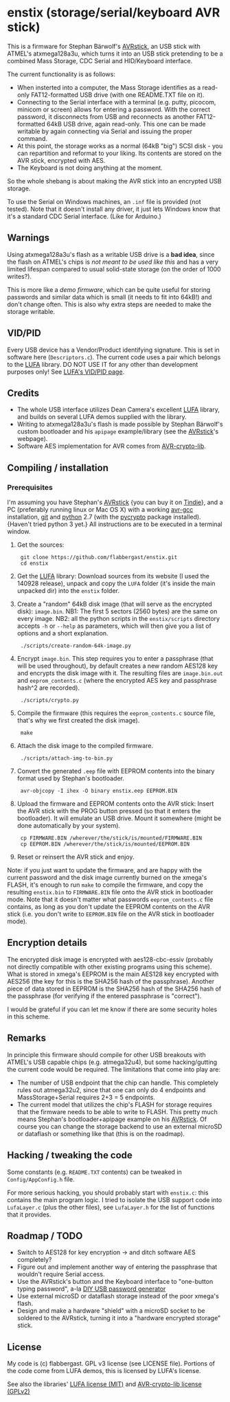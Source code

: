 # enstix (storage/serial/keyboard AVR stick)

This is a firmware for Stephan Bärwolf's
[AVRstick], an USB stick with
ATMEL's atxmega128a3u, which turns it into an USB stick pretending
to be a combined Mass Storage, CDC Serial and HID/Keyboard interface.

The current functionality is as follows:

 - When insterted into a computer, the Mass Storage identifies as a
   read-only FAT12-formatted USB drive (with one README.TXT file on it).
 - Connecting to the Serial interface with a terminal (e.g. putty,
   picocom, minicom or screen) allows for entering a password. With the
   correct password, it disconnects from USB and reconnects as another
   FAT12-formatted 64kB USB drive, again read-only. This one can be made
   writable by again connecting via Serial and issuing the proper
   command.
 - At this point, the storage works as a normal (64kB "big")
   SCSI disk - you can repartition and reformat to your liking. Its
   contents are stored on the AVR stick, encrypted with AES.
 - The Keyboard is not doing anything at the moment.

So the whole shebang is about making the AVR stick into an encrypted USB
storage.

To use the Serial on Windows machines, an `.inf` file is provided (not
tested). Note that it doesn't install any driver, it just lets Windows
know that it's a standard CDC Serial interface. (Like for Arduino.)

## Warnings

Using atxmega128a3u's flash as a writable USB drive is a **bad idea**,
since the flash on ATMEL's chips is *not meant to be used like this* and
has a very limited lifespan compared to usual solid-state storage (on
the order of 1000 writes?).

This is more like a *demo firmware*, which can be quite useful for
storing passwords and similar data which is small (it needs to fit into
64kB!) and don't change often. This is also why extra steps are needed
to make the storage writable.

## VID/PID

Every USB device has a Vendor/Product identifying signature. This is set
in software here (`Descriptors.c`). The current code uses a pair which
belongs to the [LUFA] library. DO NOT USE IT for any other than
development purposes only! See [LUFA's VID/PID
page](http://www.fourwalledcubicle.com/files/LUFA/Doc/120730/html/_page__v_i_d_p_i_d.html).

## Credits

- The whole USB interface utilizes Dean Camera's excellent [LUFA]
  library, and builds on several LUFA demos supplied with the library.
- Writing to atxmega128a3u's flash is made possible by Stephan Bärwolf's
  custom bootloader and his `apipage` example/library (see the
  [AVRstick]'s webpage).
- Software AES implementation for AVR comes from
  [AVR-crypto-lib].

## Compiling / installation

### Prerequisites

I'm assuming you have Stephan's [AVRstick] {you can buy it on
[Tindie](https://www.tindie.com/products/matrixstorm/avr-stick-prototype/)},
and a PC (preferably running linux or Mac OS X) with a working
[avr-gcc](http://www.nongnu.org/avr-libc/) installation,
[git](http://git-scm.com/) and [python](https://www.python.org/) 2.7
(with the [pycrypto](https://www.dlitz.net/software/pycrypto/) package
installed). {Haven't tried python 3 yet.} All instructions are to be
executed in a terminal window.

1. Get the sources:

        git clone https://github.com/flabbergast/enstix.git
        cd enstix

2. Get the [LUFA] library: Download sources from its website (I used the
   140928 release), unpack and copy the `LUFA` folder (it's inside
   the main unpacked dir) into the `enstix` folder.

3. Create a "random" 64kB disk image (that will serve as the encrypted
   disk): `image.bin`. NB1: The first 5 sectors (2560 bytes) are the
   same on every image. NB2: all the python scripts in the `enstix/scripts`
   directory accepts `-h` or `--help` as parameters, which
   will then give you a list of options and a short explanation.

        ./scripts/create-random-64k-image.py

4. Encrypt `image.bin`. This step requires you to enter a passphrase
   (that will be used throughout), by default creates a new random
   AES128 key and encrypts the disk image with it. The resulting files
   are `image.bin.out` and `eeprom_contents.c` (where the encrypted
   AES key and passphrase hash^2 are recorded).

        ./scripts/crypto.py

5. Compile the firmware (this requires the `eeprom_contents.c` source
   file, that's why we first created the disk image).

        make

6. Attach the disk image to the compiled firmware.

        ./scripts/attach-img-to-bin.py

7. Convert the generated `.eep` file with EEPROM contents into the
   binary format used by Stephan's bootloader.

        avr-objcopy -I ihex -O binary enstix.eep EEPROM.BIN

8. Upload the firmware and EEPROM contents onto the AVR stick: Insert
   the AVR stick with the PROG button pressed (so that it enters the
   bootloader). It will emulate an USB drive. Mount it somewhere (might
   be done automatically by your system).

        cp FIRMWARE.BIN /wherever/the/stick/is/mounted/FIRMWARE.BIN
        cp EEPROM.BIN /wherever/the/stick/is/mounted/EEPROM.BIN

9. Reset or reinsert the AVR stick and enjoy.

Note: if you just want to update the firmware, and are happy with the
current password and the disk image currently burned on the xmega's
FLASH, it's enough to run `make` to compile the firmware, and copy the
resulting `enstix.bin` to `FIRMWARE.BIN` file onto the AVR stick in
bootloader mode. Note that it doesn't matter what passwords
`eeprom_contents.c` file contains, as long as you don't update the
EEPROM contents on the AVR stick (i.e. you don't write to `EEPROM.BIN`
file on the AVR stick in bootloader mode).

## Encryption details

The encrypted disk image is encrypted with aes128-cbc-essiv (probably
not directly compatible with other existing programs using this scheme).
What is stored in xmega's EEPROM is the main AES128 key encrypted with
AES256 (the key for this is the SHA256 hash of the passphrase).
Another piece of data stored in EEPROM is the SHA256 hash of the SHA256
hash of the passphrase (for verifying if the entered passphrase is
"correct").

I would be grateful if you can let me know if there are some security
holes in this scheme.

## Remarks

In principle this firmware should compile for other USB breakouts
with ATMEL's USB capable chips (e.g. atmega32u4), but some
hacking/gutting the current code would be required.  The limitations
that come into play are:

- The number of USB endpoint that the chip can handle. This completely
  rules out atmega32u2, since that one can only do 4 endpoints and
  MassStorage+Serial requires 2+3 = 5 endpoints.
- The current model that utilizes the chip's FLASH for storage requires
  that the firmware needs to be able to write to FLASH. This pretty much
  means Stephan's bootloader+apipage example on his [AVRstick].
  Of course you can change the storage backend to use an external
  microSD or dataflash or something like that (this is on the roadmap).

## Hacking / tweaking the code

Some constants (e.g. `README.TXT` contents) can be tweaked in
`Config/AppConfig.h` file.

For more serious hacking, you should probably start with `enstix.c`:
this contains the main program logic. I tried to isolate the USB support
code into `LufaLayer.c` (plus the other files), see `LufaLayer.h` for
the list of functions that it provides.

## Roadmap / TODO

- Switch to AES128 for key encryption -> and ditch software AES
  completely?
- Figure out and implement another way of entering the passphrase that
  wouldn't require Serial access.
- Use the AVRstick's button and the Keyboard interface to "one-button
  typing password", a-la [DIY USB password
  generator](http://codeandlife.com/2012/03/03/diy-usb-password-generator/)
- Use external microSD or dataflash storage instead of the poor xmega's
  flash.
- Design and make a hardware "shield" with a microSD socket to be
  soldered to the AVRstick, turning it into a "hardware encrypted
  storage" stick.

## License

My code is (c) flabbergast. GPL v3 license (see LICENSE file). Portions
of the code come from LUFA demos, this is licensed by LUFA's license.

See also the libraries' [LUFA
license (MIT)](http://www.fourwalledcubicle.com/files/LUFA/Doc/120730/html/_page__license_info.html) and
[AVR-crypto-lib license
(GPLv2)](https://git.cryptolib.org/?p=avr-crypto-lib.git;a=blob;f=LICENSE;h=92851102051bbf74b2794f4b8a9b7e04374932ee;hb=HEAD)


[AVRstick]: http://matrixstorm.com/avr/avrstick/
[LUFA]: http://www.fourwalledcubicle.com/LUFA.php
[AVR-crypto-lib]: https://git.cryptolib.org/avr-crypto-lib.git
